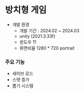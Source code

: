 # 방치형 게임

* 개발 환경
    * 개발 기간 : 2024.02 ~ 2024.03
    * unity (2021.3.33f)
    * 윈도우 11
    * 화면비율 1280 * 720 portrait 

### 주요 기능
 * 세이브 로드
 * 스탯 증가
 * 뽑기 시스템

   
<!-- [블로그 보기](https://theta08.github.io/) -->

